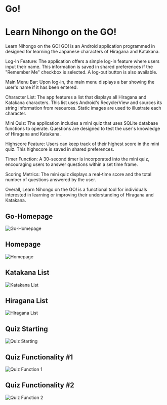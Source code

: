 # Go!

# Learn Nihongo on the GO!

Learn Nihongo on the GO! GO! is an Android application programmed in designed for learning the Japanese characters of Hiragana and Katakana.

Log-In Feature:
The application offers a simple log-in feature where users input their name. This information is saved in shared preferences if the "Remember Me" checkbox is selected. A log-out button is also available.

Main Menu Bar:
Upon log-in, the main menu displays a bar showing the user's name if it has been entered.

Character List:
The app features a list that displays all Hiragana and Katakana characters. This list uses Android's RecyclerView and sources its string information from resources. Static images are used to illustrate each character.

Mini Quiz:
The application includes a mini quiz that uses SQLite database functions to operate. Questions are designed to test the user's knowledge of Hiragana and Katakana.

Highscore Feature:
Users can keep track of their highest score in the mini quiz. This highscore is saved in shared preferences.

Timer Function:
A 30-second timer is incorporated into the mini quiz, encouraging users to answer questions within a set time frame.

Scoring Metrics:
The mini quiz displays a real-time score and the total number of questions answered by the user.


Overall, Learn Nihongo on the GO! is a functional tool for individuals interested in learning or improving their understanding of Hiragana and Katakana.

## Go-Homepage

![Go-Homepage](go-homepage.jpg)

## Homepage

![Homepage](homepage.jpg)

## Katakana List

![Katakana List](katakanalist.jpg)

## Hiragana List

![Hiragana List](hiraganalist.jpg)

## Quiz Starting

![Quiz Starting](quizstarting.jpg)

## Quiz Functionality #1

![Quiz Function 1](quizfunction1.jpg)

## Quiz Functionality #2

![Quiz Function 2](quizfunction2.jpg)

